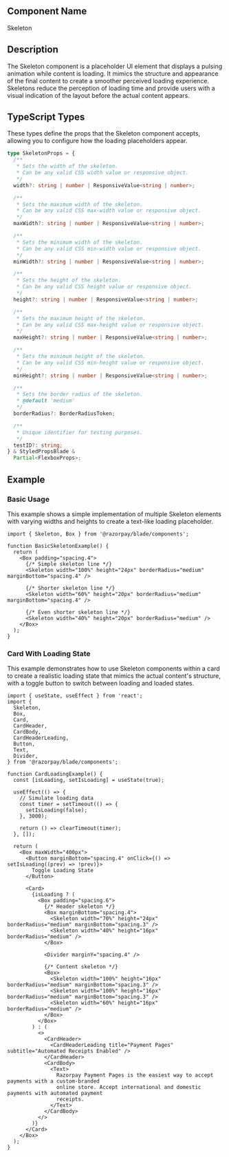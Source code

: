 ## Component Name

Skeleton

## Description

The Skeleton component is a placeholder UI element that displays a pulsing animation while content is loading. It mimics the structure and appearance of the final content to create a smoother perceived loading experience. Skeletons reduce the perception of loading time and provide users with a visual indication of the layout before the actual content appears.

## TypeScript Types

These types define the props that the Skeleton component accepts, allowing you to configure how the loading placeholders appear.

```typescript
type SkeletonProps = {
  /**
   * Sets the width of the skeleton.
   * Can be any valid CSS width value or responsive object.
   */
  width?: string | number | ResponsiveValue<string | number>;

  /**
   * Sets the maximum width of the skeleton.
   * Can be any valid CSS max-width value or responsive object.
   */
  maxWidth?: string | number | ResponsiveValue<string | number>;

  /**
   * Sets the minimum width of the skeleton.
   * Can be any valid CSS min-width value or responsive object.
   */
  minWidth?: string | number | ResponsiveValue<string | number>;

  /**
   * Sets the height of the skeleton.
   * Can be any valid CSS height value or responsive object.
   */
  height?: string | number | ResponsiveValue<string | number>;

  /**
   * Sets the maximum height of the skeleton.
   * Can be any valid CSS max-height value or responsive object.
   */
  maxHeight?: string | number | ResponsiveValue<string | number>;

  /**
   * Sets the minimum height of the skeleton.
   * Can be any valid CSS min-height value or responsive object.
   */
  minHeight?: string | number | ResponsiveValue<string | number>;

  /**
   * Sets the border radius of the skeleton.
   * @default 'medium'
   */
  borderRadius?: BorderRadiusToken;

  /**
   * Unique identifier for testing purposes.
   */
  testID?: string;
} & StyledPropsBlade &
  Partial<FlexboxProps>;
```

## Example

### Basic Usage

This example shows a simple implementation of multiple Skeleton elements with varying widths and heights to create a text-like loading placeholder.

```tsx
import { Skeleton, Box } from '@razorpay/blade/components';

function BasicSkeletonExample() {
  return (
    <Box padding="spacing.4">
      {/* Simple skeleton line */}
      <Skeleton width="100%" height="24px" borderRadius="medium" marginBottom="spacing.4" />

      {/* Shorter skeleton line */}
      <Skeleton width="60%" height="20px" borderRadius="medium" marginBottom="spacing.4" />

      {/* Even shorter skeleton line */}
      <Skeleton width="40%" height="20px" borderRadius="medium" />
    </Box>
  );
}
```

### Card With Loading State

This example demonstrates how to use Skeleton components within a card to create a realistic loading state that mimics the actual content's structure, with a toggle button to switch between loading and loaded states.

```tsx
import { useState, useEffect } from 'react';
import {
  Skeleton,
  Box,
  Card,
  CardHeader,
  CardBody,
  CardHeaderLeading,
  Button,
  Text,
  Divider,
} from '@razorpay/blade/components';

function CardLoadingExample() {
  const [isLoading, setIsLoading] = useState(true);

  useEffect(() => {
    // Simulate loading data
    const timer = setTimeout(() => {
      setIsLoading(false);
    }, 3000);

    return () => clearTimeout(timer);
  }, []);

  return (
    <Box maxWidth="400px">
      <Button marginBottom="spacing.4" onClick={() => setIsLoading((prev) => !prev)}>
        Toggle Loading State
      </Button>

      <Card>
        {isLoading ? (
          <Box padding="spacing.6">
            {/* Header skeleton */}
            <Box marginBottom="spacing.4">
              <Skeleton width="70%" height="24px" borderRadius="medium" marginBottom="spacing.3" />
              <Skeleton width="40%" height="16px" borderRadius="medium" />
            </Box>

            <Divider marginY="spacing.4" />

            {/* Content skeleton */}
            <Box>
              <Skeleton width="100%" height="16px" borderRadius="medium" marginBottom="spacing.3" />
              <Skeleton width="100%" height="16px" borderRadius="medium" marginBottom="spacing.3" />
              <Skeleton width="60%" height="16px" borderRadius="medium" />
            </Box>
          </Box>
        ) : (
          <>
            <CardHeader>
              <CardHeaderLeading title="Payment Pages" subtitle="Automated Receipts Enabled" />
            </CardHeader>
            <CardBody>
              <Text>
                Razorpay Payment Pages is the easiest way to accept payments with a custom-branded
                online store. Accept international and domestic payments with automated payment
                receipts.
              </Text>
            </CardBody>
          </>
        )}
      </Card>
    </Box>
  );
}
```
